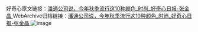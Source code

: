好奇心原文链接：[潘通公司说，今年秋季流行这10种颜色_时尚_好奇心日报-张金晶 ](https://www.qdaily.com/articles/11664.html)
WebArchive归档链接：[潘通公司说，今年秋季流行这10种颜色_时尚_好奇心日报-张金晶 ](http://web.archive.org/web/20190623170853/https://www.qdaily.com/articles/11664.html)
![image](http://ww3.sinaimg.cn/large/007d5XDply1g3wafkx4kxj30u07xj4qp)